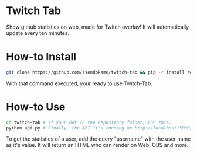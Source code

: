 # Twitch Tab
Show github statistics on web, made for Twitch overlay!
It will automatically update every ten minutes.

# How-to Install
```sh
git clone https://github.com/zsendokame/twitch-tab && pip -r install requirements.txt
```
With that command executed, your ready to use Twitch-Tab.

# How-to Use
```sh
cd twitch-tab # If your not in the repository folder, run this.
python api.py # Finally, the API it's running on http://localhost:5000/.
```

To get the statistics of a user, add the query "username" with the user name as it's value.
It will return an HTML who can render on Web, OBS and more.
